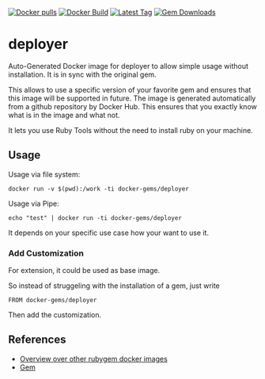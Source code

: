 [![Docker pulls](https://img.shields.io/docker/pulls/rubygem/deployer.svg)](https://hub.docker.com/r/rubygem/deployer/)
[![Docker Build](https://img.shields.io/docker/automated/rubygem/deployer.svg)](https://hub.docker.com/r/rubygem/deployer/)
[![Latest Tag](https://img.shields.io/github/tag/docker-rubygem/deployer.svg)](https://hub.docker.com/r/rubygem/deployer/)
[![Gem Downloads](https://img.shields.io/gem/dt/deployer.svg)](https://rubygems.org/gems/deployer/)
# deployer

Auto-Generated Docker image for deployer to allow simple usage without installation.
It is in sync with the original gem.

This allows to use a specific version of your favorite gem and ensures that this image will be supported in future.
The image is generated automatically from a github repository by Docker Hub.
This ensures that you exactly know what is in the image and what not.

It lets you use Ruby Tools without the need to install ruby on your machine.

## Usage

Usage via file system:

`docker run -v $(pwd):/work -ti docker-gems/deployer`

Usage via Pipe:

`echo "test" | docker run -ti docker-gems/deployer`

It depends on your specific use case how your want to use it.

### Add Customization

For extension, it could be used as base image.

So instead of struggeling with the installation of a gem, just write

`FROM docker-gems/deployer`

Then add the customization.

## References

 - [Overview over other rubygem docker images](https://github.com/thinkbot/docker-rubygem)
 - [Gem](https://rubygems.org/gems/deployer/)
